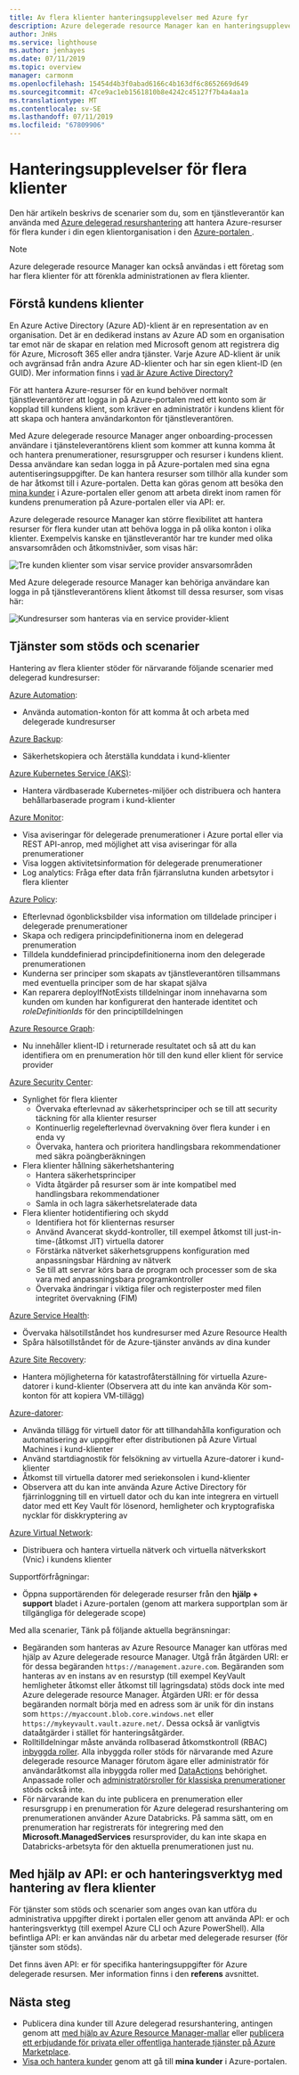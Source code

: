 ```yaml
---
title: Av flera klienter hanteringsupplevelser med Azure fyr
description: Azure delegerade resource Manager kan en hanteringsupplevelse för flera klienter.
author: JnHs
ms.service: lighthouse
ms.author: jenhayes
ms.date: 07/11/2019
ms.topic: overview
manager: carmonm
ms.openlocfilehash: 15454d4b3f0abad6166c4b163df6c8652669d649
ms.sourcegitcommit: 47ce9ac1eb1561810b8e4242c45127f7b4a4aa1a
ms.translationtype: MT
ms.contentlocale: sv-SE
ms.lasthandoff: 07/11/2019
ms.locfileid: "67809906"
---
```

# <a name="cross-tenant-management-experiences"></a>Hanteringsupplevelser för flera klienter

Den här artikeln beskrivs de scenarier som du, som en tjänstleverantör kan använda med [Azure delegerad resurshantering](../concepts/azure-delegated-resource-management.md) att hantera Azure-resurser för flera kunder i din egen klientorganisation i den [Azure-portalen ](https://portal.azure.com).

> [!NOTE]
> Azure delegerade resource Manager kan också användas i ett företag som har flera klienter för att förenkla administrationen av flera klienter.

## <a name="understanding-customer-tenants"></a>Förstå kundens klienter

En Azure Active Directory (Azure AD)-klient är en representation av en organisation. Det är en dedikerad instans av Azure AD som en organisation tar emot när de skapar en relation med Microsoft genom att registrera dig för Azure, Microsoft 365 eller andra tjänster. Varje Azure AD-klient är unik och avgränsad från andra Azure AD-klienter och har sin egen klient-ID (en GUID). Mer information finns i [vad är Azure Active Directory?](https://docs.microsoft.com/azure/active-directory/fundamentals/active-directory-whatis)

För att hantera Azure-resurser för en kund behöver normalt tjänstleverantörer att logga in på Azure-portalen med ett konto som är kopplad till kundens klient, som kräver en administratör i kundens klient för att skapa och hantera användarkonton för tjänstleverantören.

Med Azure delegerade resource Manager anger onboarding-processen användare i tjänsteleverantörens klient som kommer att kunna komma åt och hantera prenumerationer, resursgrupper och resurser i kundens klient. Dessa användare kan sedan logga in på Azure-portalen med sina egna autentiseringsuppgifter. De kan hantera resurser som tillhör alla kunder som de har åtkomst till i Azure-portalen. Detta kan göras genom att besöka den [mina kunder](../how-to/view-manage-customers.md) i Azure-portalen eller genom att arbeta direkt inom ramen för kundens prenumeration på Azure-portalen eller via API: er.

Azure delegerade resource Manager kan större flexibilitet att hantera resurser för flera kunder utan att behöva logga in på olika konton i olika klienter. Exempelvis kanske en tjänstleverantör har tre kunder med olika ansvarsområden och åtkomstnivåer, som visas här:

![Tre kunden klienter som visar service provider ansvarsområden](../media/azure-delegated-resource-management-customer-tenants.jpg)

Med Azure delegerade resource Manager kan behöriga användare kan logga in på tjänstleverantörens klient åtkomst till dessa resurser, som visas här:

![Kundresurser som hanteras via en service provider-klient](../media/azure-delegated-resource-management-service-provider-tenant.jpg)

## <a name="supported-services-and-scenarios"></a>Tjänster som stöds och scenarier

Hantering av flera klienter stöder för närvarande följande scenarier med delegerad kundresurser:

[Azure Automation](https://docs.microsoft.com/azure/automation/):

- Använda automation-konton för att komma åt och arbeta med delegerade kundresurser

[Azure Backup](https://docs.microsoft.com/azure/backup/):

- Säkerhetskopiera och återställa kunddata i kund-klienter

[Azure Kubernetes Service (AKS)](https://docs.microsoft.com//azure/aks/):

- Hantera värdbaserade Kubernetes-miljöer och distribuera och hantera behållarbaserade program i kund-klienter

[Azure Monitor](https://docs.microsoft.com/azure/azure-monitor/):

- Visa aviseringar för delegerade prenumerationer i Azure portal eller via REST API-anrop, med möjlighet att visa aviseringar för alla prenumerationer
- Visa loggen aktivitetsinformation för delegerade prenumerationer
- Log analytics: Fråga efter data från fjärranslutna kunden arbetsytor i flera klienter

[Azure Policy](https://docs.microsoft.com/azure/governance/policy/):

- Efterlevnad ögonblicksbilder visa information om tilldelade principer i delegerade prenumerationer
- Skapa och redigera principdefinitionerna inom en delegerad prenumeration
- Tilldela kunddefinierad principdefinitionerna inom den delegerade prenumerationen
- Kunderna ser principer som skapats av tjänstleverantören tillsammans med eventuella principer som de har skapat själva
- Kan reparera deployIfNotExists tilldelningar inom innehavarna som kunden om kunden har konfigurerat den hanterade identitet och *roleDefinitionIds* för den principtilldelningen

[Azure Resource Graph](https://docs.microsoft.com/azure/governance/resource-graph/):

- Nu innehåller klient-ID i returnerade resultatet och så att du kan identifiera om en prenumeration hör till den kund eller klient för service provider

[Azure Security Center](https://docs.microsoft.com/azure/security-center/):

- Synlighet för flera klienter
  - Övervaka efterlevnad av säkerhetsprinciper och se till att security täckning för alla klienter resurser
  - Kontinuerlig regelefterlevnad övervakning över flera kunder i en enda vy
  - Övervaka, hantera och prioritera handlingsbara rekommendationer med säkra poängberäkningen
- Flera klienter hållning säkerhetshantering
  - Hantera säkerhetsprinciper
  - Vidta åtgärder på resurser som är inte kompatibel med handlingsbara rekommendationer
  - Samla in och lagra säkerhetsrelaterade data
- Flera klienter hotidentifiering och skydd
  - Identifiera hot för klienternas resurser
  - Använd Avancerat skydd-kontroller, till exempel åtkomst till just-in-time-(åtkomst JIT) virtuella datorer
  - Förstärka nätverket säkerhetsgruppens konfiguration med anpassningsbar Härdning av nätverk
  - Se till att servrar körs bara de program och processer som de ska vara med anpassningsbara programkontroller
  - Övervaka ändringar i viktiga filer och registerposter med filen integritet övervakning (FIM)

[Azure Service Health](https://docs.microsoft.com/azure/service-health/):

- Övervaka hälsotillståndet hos kundresurser med Azure Resource Health
- Spåra hälsotillståndet för de Azure-tjänster används av dina kunder

[Azure Site Recovery](https://docs.microsoft.com/azure/site-recovery/):

- Hantera möjligheterna för katastrofåterställning för virtuella Azure-datorer i kund-klienter (Observera att du inte kan använda Kör som-konton för att kopiera VM-tillägg)

[Azure-datorer](https://docs.microsoft.com/azure/virtual-machines/):

- Använda tillägg för virtuell dator för att tillhandahålla konfiguration och automatisering av uppgifter efter distributionen på Azure Virtual Machines i kund-klienter
- Använd startdiagnostik för felsökning av virtuella Azure-datorer i kund-klienter
- Åtkomst till virtuella datorer med seriekonsolen i kund-klienter
- Observera att du kan inte använda Azure Active Directory för fjärrinloggning till en virtuell dator och du kan inte integrera en virtuell dator med ett Key Vault för lösenord, hemligheter och kryptografiska nycklar för diskkryptering av

[Azure Virtual Network](https://docs.microsoft.com/azure/virtual-network/):

- Distribuera och hantera virtuella nätverk och virtuella nätverkskort (Vnic) i kundens klienter

Supportförfrågningar:

- Öppna supportärenden för delegerade resurser från den **hjälp + support** bladet i Azure-portalen (genom att markera supportplan som är tillgängliga för delegerade scope)

Med alla scenarier, Tänk på följande aktuella begränsningar:

- Begäranden som hanteras av Azure Resource Manager kan utföras med hjälp av Azure delegerade resource Manager. Utgå från åtgärden URI: er för dessa begäranden `https://management.azure.com`. Begäranden som hanteras av en instans av en resurstyp (till exempel KeyVault hemligheter åtkomst eller åtkomst till lagringsdata) stöds dock inte med Azure delegerade resource Manager. Åtgärden URI: er för dessa begäranden normalt börja med en adress som är unik för din instans som `https://myaccount.blob.core.windows.net` eller `https://mykeyvault.vault.azure.net/`. Dessa också är vanligtvis dataåtgärder i stället för hanteringsåtgärder. 
- Rolltilldelningar måste använda rollbaserad åtkomstkontroll (RBAC) [inbyggda roller](https://docs.microsoft.com/azure/role-based-access-control/built-in-roles). Alla inbyggda roller stöds för närvarande med Azure delegerade resource Manager förutom ägare eller administratör för användaråtkomst alla inbyggda roller med [DataActions](https://docs.microsoft.com/azure/role-based-access-control/role-definitions#dataactions) behörighet. Anpassade roller och [administratörsroller för klassiska prenumerationer](https://docs.microsoft.com/azure/role-based-access-control/classic-administrators) stöds också inte.
- För närvarande kan du inte publicera en prenumeration eller resursgrupp i en prenumeration för Azure delegerad resurshantering om prenumerationen använder Azure Databricks. På samma sätt, om en prenumeration har registrerats för integrering med den **Microsoft.ManagedServices** resursprovider, du kan inte skapa en Databricks-arbetsyta för den aktuella prenumerationen just nu.

## <a name="using-apis-and-management-tools-with-cross-tenant-management"></a>Med hjälp av API: er och hanteringsverktyg med hantering av flera klienter

För tjänster som stöds och scenarier som anges ovan kan utföra du administrativa uppgifter direkt i portalen eller genom att använda API: er och hanteringsverktyg (till exempel Azure CLI och Azure PowerShell). Alla befintliga API: er kan användas när du arbetar med delegerade resurser (för tjänster som stöds).

Det finns även API: er för specifika hanteringsuppgifter för Azure delegerade resursen. Mer information finns i den **referens** avsnittet.


## <a name="next-steps"></a>Nästa steg

- Publicera dina kunder till Azure delegerad resurshantering, antingen genom att [med hjälp av Azure Resource Manager-mallar](../how-to/onboard-customer.md) eller [publicera ett erbjudande för privata eller offentliga hanterade tjänster på Azure Marketplace](../how-to/publish-managed-services-offers.md).
- [Visa och hantera kunder](../how-to/view-manage-customers.md) genom att gå till **mina kunder** i Azure-portalen.
